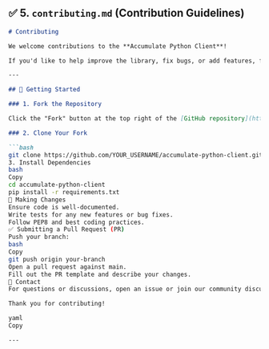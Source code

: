 ## ✅ **5. `contributing.md` (Contribution Guidelines)**

```markdown
# Contributing

We welcome contributions to the **Accumulate Python Client**!

If you'd like to help improve the library, fix bugs, or add features, follow the guidelines below.

---

## 🚀 Getting Started

### 1. Fork the Repository

Click the "Fork" button at the top right of the [GitHub repository](https://github.com/opendlt/accumulate-python-client).

### 2. Clone Your Fork

```bash
git clone https://github.com/YOUR_USERNAME/accumulate-python-client.git
3. Install Dependencies
bash
Copy
cd accumulate-python-client
pip install -r requirements.txt
🔨 Making Changes
Ensure code is well-documented.
Write tests for any new features or bug fixes.
Follow PEP8 and best coding practices.
✅ Submitting a Pull Request (PR)
Push your branch:
bash
Copy
git push origin your-branch
Open a pull request against main.
Fill out the PR template and describe your changes.
💬 Contact
For questions or discussions, open an issue or join our community discussions.

Thank you for contributing!

yaml
Copy

---